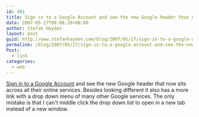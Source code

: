 ```yaml
---
id: 381
title: Sign in to a Google Account and see the new Google header that now sits across all their online services
date: 2007-05-17T08:08:20+00:00
author: Stefan Hayden
layout: post
guid: http://www.stefanhayden.com/blog/2007/05/17/sign-in-to-a-google-account-and-see-the-new-google-header-that-now-sits-across-all-their-online-services/
permalink: /blog/2007/05/17/sign-in-to-a-google-account-and-see-the-new-google-header-that-now-sits-across-all-their-online-services/
Post:
  - link
categories:
  - web
---
```

<p><a href="http://www.gmail.com">Sign in to a Google Account</a> and see the new Google header that now sits across all their online services. Besides looking different it also has a more link with a drop down menu of many other Google services. The only mistake is that I can't middle click the drop down list to open in a new tab instead of a new window.
</p>
